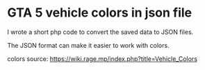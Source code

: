 # GTA 5 vehicle colors in json file

I wrote a short php code to convert the saved data to JSON files. 

The JSON format can make it easier to work with colors.

colors source: https://wiki.rage.mp/index.php?title=Vehicle_Colors
